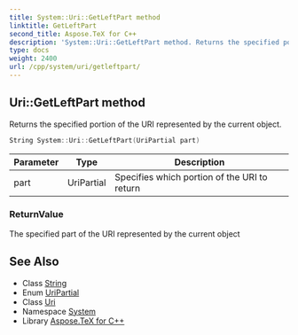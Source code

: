 ```yaml
---
title: System::Uri::GetLeftPart method
linktitle: GetLeftPart
second_title: Aspose.TeX for C++
description: 'System::Uri::GetLeftPart method. Returns the specified portion of the URI represented by the current object in C++.'
type: docs
weight: 2400
url: /cpp/system/uri/getleftpart/
---
```

## Uri::GetLeftPart method


Returns the specified portion of the URI represented by the current object.

```cpp
String System::Uri::GetLeftPart(UriPartial part)
```


| Parameter | Type | Description |
| --- | --- | --- |
| part | UriPartial | Specifies which portion of the URI to return |

### ReturnValue

The specified part of the URI represented by the current object

## See Also

* Class [String](../../string/)
* Enum [UriPartial](../../uripartial/)
* Class [Uri](../)
* Namespace [System](../../)
* Library [Aspose.TeX for C++](../../../)
